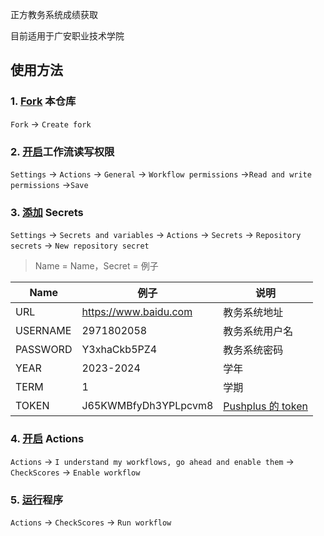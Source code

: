 正方教务系统成绩获取

目前适用于广安职业技术学院
## 使用方法

### 1. [Fork](https://github.com/kekeaiaixueer/zhengfang/fork "Fork") 本仓库

`Fork` → `Create fork`

### 2. [开启](https://github.com/kekeaiaixueer/zhengfang/settings/actions "开启")工作流读写权限

`Settings` → `Actions` → `General` → `Workflow permissions` →`Read and write permissions` →`Save`

### 3. [添加](https://github.com/kekeaiaixueer/zhengfang/settings/secrets/actions "添加") Secrets

`Settings` → `Secrets and variables` → `Actions` → `Secrets` → `Repository secrets` → `New repository secret`

> Name = Name，Secret = 例子

| Name     | 例子                       | 说明                                                                                                                 |
| -------- | -------------------------- | -------------------------------------------------------------------------------------------------------------------- |
| URL      | https://www.baidu.com      | 教务系统地址                                                                                                          |
| USERNAME | 2971802058                 | 教务系统用户名                                                                                                        |
| PASSWORD | Y3xhaCkb5PZ4               | 教务系统密码                                                                                                          |
|   YEAR   | 2023-2024                  | 学年                                                                                                                 |
|   TERM   | 1                          | 学期                                                                                                                 |
|   TOKEN  | J65KWMBfyDh3YPLpcvm8       | [Pushplus 的 token](https://www.pushplus.plus/doc/guide/openApi.html#_1-%E8%8E%B7%E5%8F%96token "Pushplus 的 token") |

### 4. [开启](https://github.com/kekeaiaixueer/zhengfang/actions "开启") Actions

`Actions` → `I understand my workflows, go ahead and enable them` → `CheckScores` → `Enable workflow`

### 5. [运行](https://github.com/kekeaiaixueer/zhengfang/actions/workflows/main.yml "运行")程序

`Actions` → `CheckScores` → `Run workflow`

